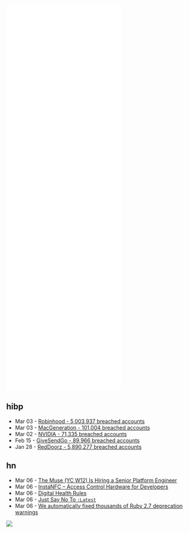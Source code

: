 ![Metrics](https://raw.githubusercontent.com/phixion/phixion/master/metrics.svg)

## hibp

<!--
for https://github.com/phixion/phixion/blob/main/.github/workflows/feeds.yml
-->
<!--START_SECTION:haveibeenpwnd-->
- Mar 03 - [Robinhood - 5,003,937 breached accounts](https://haveibeenpwned.com/PwnedWebsites#Robinhood)
- Mar 03 - [MacGeneration - 101,004 breached accounts](https://haveibeenpwned.com/PwnedWebsites#MacGeneration)
- Mar 02 - [NVIDIA - 71,335 breached accounts](https://haveibeenpwned.com/PwnedWebsites#NVIDIA)
- Feb 15 - [GiveSendGo - 89,966 breached accounts](https://haveibeenpwned.com/PwnedWebsites#GiveSendGo)
- Jan 28 - [RedDoorz - 5,890,277 breached accounts](https://haveibeenpwned.com/PwnedWebsites#RedDoorz)
<!--END_SECTION:haveibeenpwnd-->

## hn

<!--
for https://github.com/phixion/phixion/blob/main/.github/workflows/feeds.yml
-->
<!--START_SECTION:hn-->
- Mar 06 - [The Muse (YC W12) Is Hiring a Senior Platform Engineer](https://www.themuse.com/jobs/themuse/senior-platform-engineer-233c9c)
- Mar 06 - [InstaNFC – Access Control Hardware for Developers](https://instanfc.com/)
- Mar 06 - [Digital Health Rules](https://www.deprocrastination.co/blog/9-digital-health-rules)
- Mar 06 - [Just Say No To `:Latest`](https://platformers.dev/log/2022-03-02-latest-literally-kills-puppies/)
- Mar 06 - [We automatically fixed thousands of Ruby 2.7 deprecation warnings](https://about.gitlab.com/blog/2021/02/03/how-we-automatically-fixed-hundreds-of-ruby-2-7-deprecation-warnings/)
<!--END_SECTION:hn-->

<!--
for https://yhype.me
-->
![](https://hit.yhype.me/github/profile?user_id=13013670)
